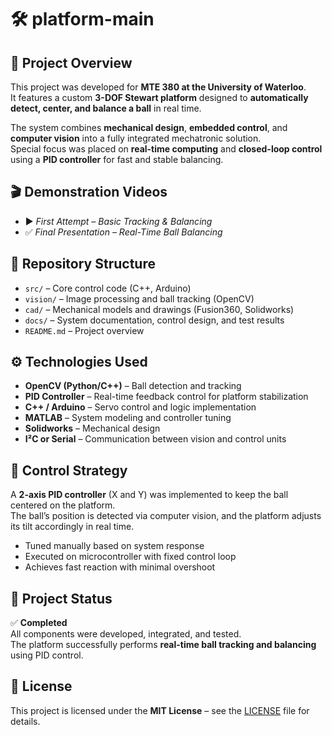 # 🛠️ platform-main

## 📖 Project Overview

This project was developed for **MTE 380 at the University of Waterloo**.  
It features a custom **3-DOF Stewart platform** designed to **automatically detect, center, and balance a ball** in real time.

The system combines **mechanical design**, **embedded control**, and **computer vision** into a fully integrated mechatronic solution.  
Special focus was placed on **real-time computing** and **closed-loop control** using a **PID controller** for fast and stable balancing.

## 🎬 Demonstration Videos

- ▶️ *First Attempt – Basic Tracking & Balancing*  
- ✅ *Final Presentation – Real-Time Ball Balancing*

## 📂 Repository Structure

- `src/` – Core control code (C++, Arduino)  
- `vision/` – Image processing and ball tracking (OpenCV)  
- `cad/` – Mechanical models and drawings (Fusion360, Solidworks)  
- `docs/` – System documentation, control design, and test results  
- `README.md` – Project overview

## ⚙️ Technologies Used

- **OpenCV (Python/C++)** – Ball detection and tracking  
- **PID Controller** – Real-time feedback control for platform stabilization  
- **C++ / Arduino** – Servo control and logic implementation  
- **MATLAB** – System modeling and controller tuning  
- **Solidworks** – Mechanical design  
- **I²C or Serial** – Communication between vision and control units

## 🧠 Control Strategy

A **2-axis PID controller** (X and Y) was implemented to keep the ball centered on the platform.  
The ball’s position is detected via computer vision, and the platform adjusts its tilt accordingly in real time.

- Tuned manually based on system response  
- Executed on microcontroller with fixed control loop  
- Achieves fast reaction with minimal overshoot

## 🚀 Project Status

✅ **Completed**  
All components were developed, integrated, and tested.  
The platform successfully performs **real-time ball tracking and balancing** using PID control.

## 📄 License

This project is licensed under the **MIT License** – see the [LICENSE](./LICENSE) file for details.
